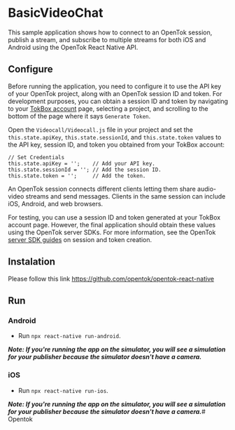 # BasicVideoChat

This sample application shows how to connect to an OpenTok session,
publish a stream, and subscribe to multiple streams for both iOS and
Android using the OpenTok React Native API.

## Configure

Before running the application, you need to configure it to use the API key
of your OpenTok project, along with an OpenTok session ID and token.
For development purposes, you can obtain a session ID and token by navigating
to your [TokBox account](https://tokbox.com/account/#/) page, selecting a
project, and scrolling to the bottom of the page where it says `Generate Token`.

Open the `Videocall/Videocall.js` file in your project and set the `this.state.apiKey`,
`this.state.sessionId`, and `this.state.token` values to the API key, session ID,
and token you obtained from your TokBox account:

```
// Set Credentials
this.state.apiKey = '';    // Add your API key.
this.state.sessionId = ''; // Add the session ID.
this.state.token = '';     // Add the token.
```

An OpenTok session connects different clients letting them share audio-video
streams and send messages. Clients in the same session can include iOS,
Android, and web browsers.

For testing, you can use a session ID and token generated at your TokBox
account page. However, the final application should obtain these values using
the OpenTok server SDKs. For more information, see the OpenTok
[server SDK guides](https://tokbox.com/developer/sdks/server/) on session
and token creation.

## Instalation 

Please follow this link https://github.com/opentok/opentok-react-native

## Run

### Android

- Run `npx react-native run-android`.

***Note: If you're running the app on the simulator, you will see a simulation
for your publisher because the simulator doesn't have a camera.***

### iOS

- Run `npx react-native run-ios`.

***Note: If you're running the app on the simulator, you will see a simulation
for your publisher because the simulator doesn't have a camera.***# Opentok